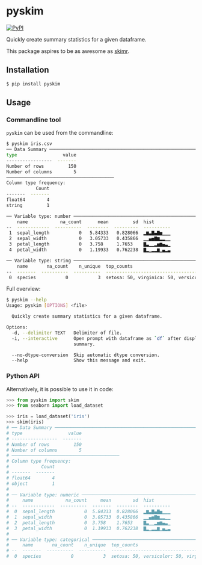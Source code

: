 # pyskim

[![PyPI](https://img.shields.io/pypi/v/pyskim.svg?style=flat)](https://pypi.python.org/pypi/pyskim)

Quickly create summary statistics for a given dataframe.

This package aspires to be as awesome as [skimr](https://github.com/ropensci/skimr).


## Installation

```bash
$ pip install pyskim
```

## Usage

### Commandline tool


`pyskim` can be used from the commandline:

```bash
$ pyskim iris.csv
── Data Summary ────────────────────────────────────────────────────────────────
type                 value
-----------------  -------
Number of rows         150
Number of columns        5
────────────────────────────────────────
Column type frequency:
           Count
-------  -------
float64        4
string         1

── Variable type: number ───────────────────────────────────────────────────────
    name            na_count      mean         sd  hist
--  ------------  ----------  --------  ---------  ----------
 1  sepal_length           0   5.84333   0.828066  ▂▆▃▇▄▇▅▁▁▁
 2  sepal_width            0   3.05733   0.435866  ▁▁▄▅▇▆▂▂▁▁
 3  petal_length           0   3.758     1.7653    ▇▃▁▁▂▅▆▄▃▁
 4  petal_width            0   1.19933   0.762238  ▇▂▁▂▂▆▁▄▂▃

── Variable type: string ───────────────────────────────────────────────────────
    name       na_count    n_unique  top_counts
--  -------  ----------  ----------  -----------------------------------------
 0  species           0           3  setosa: 50, virginica: 50, versicolor: 50
```

Full overview:

```bash
$ pyskim --help
Usage: pyskim [OPTIONS] <file>

  Quickly create summary statistics for a given dataframe.

Options:
  -d, --delimiter TEXT   Delimiter of file.
  -i, --interactive      Open prompt with dataframe as `df` after displaying
                         summary.

  --no-dtype-conversion  Skip automatic dtype conversion.
  --help                 Show this message and exit.
```

### Python API

Alternatively, it is possible to use it in code:

```python
>>> from pyskim import skim
>>> from seaborn import load_dataset

>>> iris = load_dataset('iris')
>>> skim(iris)
# ── Data Summary ────────────────────────────────────────────────────────────────
# type                 value
# -----------------  -------
# Number of rows         150
# Number of columns        5
# ────────────────────────────────────────
# Column type frequency:
#            Count
# -------  -------
# float64        4
# object         1
#
# ── Variable type: numeric ──────────────────────────────────────────────────────
#     name            na_count     mean        sd  hist
# --  ------------  ----------  -------  --------  ----------
#  0  sepal_length           0  5.84333  0.828066  ▂▆▃▇▄▇▅▁▁▁
#  1  sepal_width            0  3.05733  0.435866  ▁▁▄▅▇▆▂▂▁▁
#  2  petal_length           0  3.758    1.7653    ▇▃▁▁▂▅▆▄▃▁
#  3  petal_width            0  1.19933  0.762238  ▇▂▁▂▂▆▁▄▂▃
#
# ── Variable type: categorical ──────────────────────────────────────────────────
#     name       na_count    n_unique  top_counts
# --  -------  ----------  ----------  -----------------------------------------
#  0  species           0           3  setosa: 50, versicolor: 50, virginica: 50
```
